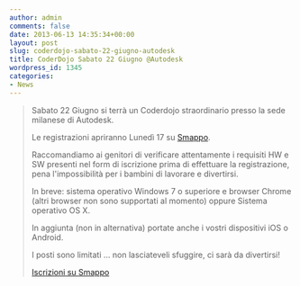 ```yaml
---
author: admin
comments: false
date: 2013-06-13 14:35:34+00:00
layout: post
slug: coderdojo-sabato-22-giugno-autodesk
title: CoderDojo Sabato 22 Giugno @Autodesk
wordpress_id: 1345
categories:
- News
---
```


<blockquote>Sabato 22 Giugno si terrà un Coderdojo straordinario presso la sede milanese di Autodesk.

Le registrazioni apriranno Lunedì 17 su [Smappo](http://www.smappo.it/event/51b9ac8f955d2_coderdojo-autodesk.html).

Raccomandiamo ai genitori di verificare attentamente i requisiti HW e SW presenti nel form di iscrizione prima di effettuare la registrazione, pena l'impossibilità per i bambini di lavorare e divertirsi.

In breve: sistema operativo Windows 7 o superiore e browser Chrome (altri browser non sono supportati al momento) oppure Sistema operativo OS X.

In aggiunta (non in alternativa) portate anche i vostri dispositivi iOS o Android.

I posti sono limitati ... non lasciateveli sfuggire, ci sarà da divertirsi!

[Iscrizioni su Smappo](http://www.smappo.it/event/51b9ac8f955d2_coderdojo-autodesk.html)</blockquote>

